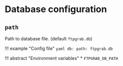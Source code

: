 # Database configuration

## `path`

Path to database file. (default `ftpgrab.db`)

!!! example "Config file"
    ```yaml
    db:
      path: ftpgrab.db
    ```

!!! abstract "Environment variables"
    * `FTPGRAB_DB_PATH`
